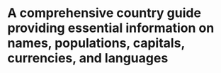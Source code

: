 <h1> A comprehensive country guide providing essential information on names, populations, capitals, currencies, and languages</h1>